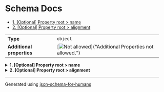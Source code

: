 # Schema Docs

- [1. [Optional] Property root > name](#name)
- [2. [Optional] Property root > alignment](#alignment)

|                           |                                                                                                        |
| ------------------------- | ------------------------------------------------------------------------------------------------------ |
| **Type**                  | `object`                                                                                               |
| **Additional properties** | [![Not allowed](https://img.shields.io/badge/Not%20allowed-red)]("Additional Properties not allowed.") |

<details>
<summary>
<strong> <a name="name"></a>1. [Optional] Property root > name</strong>  

</summary>
<blockquote>

|                |                             |
| -------------- | --------------------------- |
| **Type**       | `string`                    |
| **Defined in** | #/definitions/filled_string |

**Description:** a filled string

| Restrictions   |   |
| -------------- | - |
| **Min length** | 1 |

</blockquote>
</details>

<details>
<summary>
<strong> <a name="alignment"></a>2. [Optional] Property root > alignment</strong>  

</summary>
<blockquote>

|                        |               |
| ---------------------- | ------------- |
| **Type**               | `string`      |
| **Same definition as** | [name](#name) |

**Description:** a filled string

</blockquote>
</details>

----------------------------------------------------------------------------------------------------------------------------
Generated using [json-schema-for-humans](https://github.com/coveooss/json-schema-for-humans)